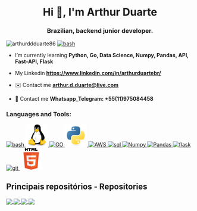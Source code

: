<!--
**arthurddduarte86/arthurddduarte86** is a ✨ _special_ ✨ repository because its `README.md` (this file) appears on your GitHub profile.

Here are some ideas to get you started:

- 🔭 I’m currently working on ... 
- 🌱 I’m currently learning ...
- 👯 I’m looking to collaborate on ...
- 🤔 I’m looking for help with ...
- 💬 Ask me about ...
- 📫 How to reach me: ...

- ⚡ Fun fact: ...


<div align="center">
  <a href="https://github.com/arthurddduarte86">
  <img height="180em" src="https://github-readme-stats.vercel.app/api?username=arthurddduarte86&show_icons=true&theme=dark&include_all_commits=true&count_private=true"/>
  <img height="180em" src="https://github-readme-stats.vercel.app/api/top-langs/?username=arthurddduarte86&layout=compact&langs_count=7&theme=dark"/>
</div> 
 
  <div style="display: inline"><br>
  <img align="center" alt="HTML" height="50" width="50" src="https://cdn.jsdelivr.net/gh/devicons/devicon/icons/html5/html5-original-wordmark.svg">

  <img align="center" alt="Python" height="50" width="50" src="https://cdn.jsdelivr.net/gh/devicons/devicon/icons/python/python-original-wordmark.svg">  
    
  <img align="center" alt="Ruby" height="50" width="50" src="https://cdn.jsdelivr.net/gh/devicons/devicon/icons/ruby/ruby-original-wordmark.svg">
       
  <img align="center" alt="Kotlin" height="50" width="50" src="https://cdn.jsdelivr.net/gh/devicons/devicon/icons/kotlin/kotlin-original-wordmark.svg"> 
    
  <img align="center" alt="Linux" height="50" width="50" src="https://cdn.jsdelivr.net/gh/devicons/devicon/icons/linux/linux-original.svg"> 
  <img align="center" alt="Bash" height="50" width="50" src="https://cdn.jsdelivr.net/gh/devicons/devicon/icons/bash/bash-original.svg">   
</div> 
-->
  
  <h1 align="center">Hi 👋, I'm Arthur Duarte</h1>
<h3 align="center">Brazilian, backend junior developer.</h3>

<p align="left"> <img src="https://komarev.com/ghpvc/?username=arthurddduarte86&label=Profile%20views&color=0e75b6&style=flat" alt="arthurddduarte86" />
<a href="https://www.codewars.com/users/arthurdduarte" target="_blank" rel="noreferrer"> <img src="https://www.codewars.com/users/arthurdduarte/badges/small" alt="bash"/> </a></p>


- I’m currently learning **Python, Go, Data Science, Numpy, Pandas, API, Fast-API, Flask**

- My Linkedin **https://www.linkedin.com/in/arthurduartebr/**

- ✉️ Contact me **arthur.d.duarte@live.com**
- 📱  Contact me **Whatsapp_Telegram: +55(11)975084458**



<h3 align="left">Languages and Tools:</h3>
<p align="left"> 
  <a href="https://www.gnu.org/software/bash/" target="_blank" rel="noreferrer"> <img src="https://www.vectorlogo.zone/logos/gnu_bash/gnu_bash-icon.svg" alt="bash" width="60" height="60"/> </a>     
  <a href="https://www.linux.org/" target="_blank" rel="noreferrer"> <img src="https://raw.githubusercontent.com/devicons/devicon/master/icons/linux/linux-original.svg" alt="linux" width="60" height="60"/> </a> 
   <a href="https://go.dev/learn/" target="_blank" rel="noreferrer"> <img src="https://cdn.jsdelivr.net/gh/devicons/devicon/icons/go/go-original-wordmark.svg" alt="GO" width="60" height="60"/> </a>  
  <a href="https://www.python.org" target="_blank" rel="noreferrer"> <img src="https://raw.githubusercontent.com/devicons/devicon/master/icons/python/python-original.svg" alt="python" width="60" height="60"/> </a>   
  <a href="https://www.aws.amazon.com" target="_blank" rel="noreferrer"> <img src="https://cdn.jsdelivr.net/gh/devicons/devicon/icons/amazonwebservices/amazonwebservices-original-wordmark.svg" alt="AWS" width="60" height="60"/> </a> 
  <a href="" target="_blank" rel="noreferrer"> <img src="https://www.svgrepo.com/show/110472/sql-file-symbol.svg" alt="sql" width="60" height="60"/> </a>
  <a href="https://numpy.org/" target="_blank" rel="noreferrer"> <img src="https://cdn.jsdelivr.net/gh/devicons/devicon/icons/numpy/numpy-original-wordmark.svg" alt="Numpy" width="60" height="60"/> </a> 
  <a href="https://pandas.pydata.org/" target="_blank" rel="noreferrer"> <img src="https://cdn.jsdelivr.net/gh/devicons/devicon/icons/pandas/pandas-original-wordmark.svg" alt="Pandas" width="60" height="60"/> </a>  
  <a href="https://flask.palletsprojects.com/" target="_blank" rel="noreferrer"> <img src="https://www.vectorlogo.zone/logos/pocoo_flask/pocoo_flask-icon.svg" alt="flask" width="60" height="60"/> </a> 
  <a href="https://git-scm.com/" target="_blank" rel="noreferrer"> <img src="https://www.vectorlogo.zone/logos/git-scm/git-scm-icon.svg" alt="git" width="60" height="60"/> </a> 
  <a href="https://www.w3.org/html/" target="_blank" rel="noreferrer"> <img src="https://raw.githubusercontent.com/devicons/devicon/master/icons/html5/html5-original-wordmark.svg" alt="html5" width="60" height="60"/> </a> 
  
</p>  



  ## Principais repositórios - Repositories
 <a href="https://github.com/arthurddduarte86/CodeWars-Python" target="_blank">
  <img align="center" src="https://github-readme-stats.vercel.app/api/pin/?username=arthurddduarte86&repo=CodeWars-Python&theme=light" />
</a>
<a href="https://github.com/arthurddduarte86/Data_Science" target="_blank">
  <img align="center" src="https://github-readme-stats.vercel.app/api/pin/?username=arthurddduarte86&repo=Data_Science&theme=light" />
</a>
   <a href="https://github.com/arthurddduarte86/CodeWars-Ruby" target="_blank">
  <img align="center" src="https://github-readme-stats.vercel.app/api/pin/?username=arthurddduarte86&repo=CodeWars-Ruby&theme=light" />
</a>
     <a href="https://github.com/arthurddduarte86/Mixed-Small-Python-Projects" target="_blank">
  <img align="center" src="https://github-readme-stats.vercel.app/api/pin/?username=arthurddduarte86&repo=Mixed-Small-Python-Projects&theme=light" />
</a>
  
  
  




